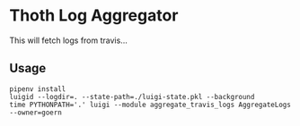 # Thoth Log Aggregator

This will fetch logs from travis...

## Usage

```shell
pipenv install
luigid --logdir=. --state-path=./luigi-state.pkl --background
time PYTHONPATH='.' luigi --module aggregate_travis_logs AggregateLogs --owner=goern
```